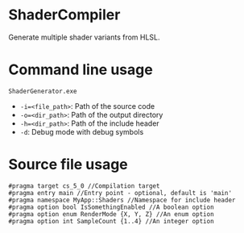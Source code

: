 # ShaderCompiler

Generate multiple shader variants from HLSL.

# Command line usage

`ShaderGenerator.exe`

- `-i=<file_path>`: Path of the source code
- `-o=<dir_path>`: Path of the output directory
- `-h=<dir_path>`: Path of the include header
- `-d`: Debug mode with debug symbols

# Source file usage

```hlsl
#pragma target cs_5_0 //Compilation target
#pragma entry main //Entry point - optional, default is 'main'
#pragma namespace MyApp::Shaders //Namespace for include header
#pragma option bool IsSomethingEnabled //A boolean option
#pragma option enum RenderMode {X, Y, Z} //An enum option
#pragma option int SampleCount {1..4} //An integer option
```
